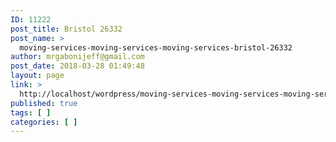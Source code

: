 ```yaml
---
ID: 11222
post_title: Bristol 26332
post_name: >
  moving-services-moving-services-moving-services-bristol-26332
author: mrgabonijeff@gmail.com
post_date: 2018-03-28 01:49:48
layout: page
link: >
  http://localhost/wordpress/moving-services-moving-services-moving-services-bristol-26332/
published: true
tags: [ ]
categories: [ ]
---
```

